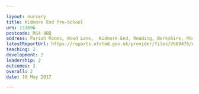 ```yaml
---

layout: nursery
title: Kidmore End Pre-School
urn: 133696
postcode: RG4 9BB
address: Parish Rooms, Wood Lane,  Kidmore End, Reading, Berkshire, RG4 9BB
latestReportUrl: https://reports.ofsted.gov.uk/provider/files/2689475/urn/133696.pdf
teaching: 2
development: 2
leadership: 2
outcomes: 2
overall: 2
date: 10 May 2017

---
```

